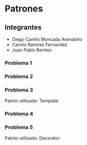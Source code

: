 # Patrones
## Integrantes
* Diego Camilo Moncada Avendaño
* Camilo Ramirez Fernandez
* Juan Pablo Benitez

### Problema 1

### Problema 2

### Problema 3
Patrón utilizado: Template
### Problema 4

### Problema 5
Patrón utilizado: Decorator

